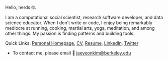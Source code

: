 
Hello, nerds :nerd_face:. 

I am a computational social scientist, research software developer, and data science educator. When I don't write or code, I enjoy being remarkably mediocre at running, cooking, martial arts, yoga, meditation, and among other things. My passion is finding patterns and building tools.

Quick Links: [Personal Homepage](https://jaeyk.github.io/), [CV](https://jaeyk.github.io/files/CV_Jae_Yeon_Kim.pdf), [Resume](https://jaeyk.github.io/files/resume_Jae_Yeon_Kim.pdf), [LinkedIn](https://www.linkedin.com/in/jae-yeon-kim/), [Twitter](https://twitter.com/JaeJaeykim2)

- To contact me, please email :postbox: jaeyeonkim@berkeley.edu 
